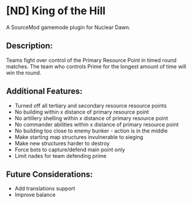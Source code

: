 # [ND] King of the Hill

A SourceMod gamemode plugin for Nuclear Dawn.

## Description:
Teams fight over control of the Primary Resource Point in timed round matches.
The team who controls Prime for the longest amount of time will win the round.

## Additional Features:
- Turned off all tertiary and secondary resource resource points
- No building within x distance of primary resource point
- No artillery shelling within x distance of primary resource point
- No commander abilities within x distance of primary resource point
- No building too close to enemy bunker - action is in the middle
- Make starting map structures invulnerable to sieging
- Make new structures harder to destroy
- Force bots to capture/defend main point only
- Limit nades for team defending prime

## Future Considerations:
- Add translations support
- Improve balance
